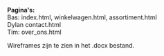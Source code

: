 **Pagina's:** <br>
Bas: index.html, winkelwagen.html, assortiment.html <br>
Dylan contact.html <br>
Tim: over_ons.html 

Wireframes zijn te zien in het .docx bestand.